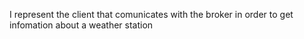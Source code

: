 I represent the client that comunicates with the broker in order to get infomation about a weather station